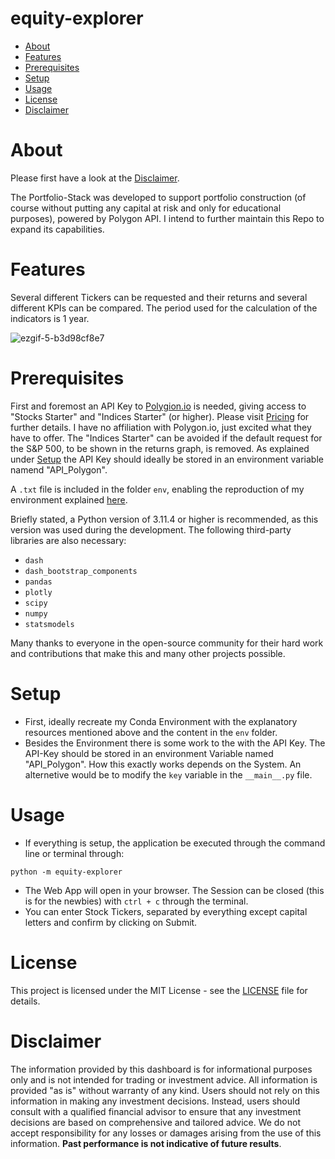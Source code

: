 # equity-explorer

- [About](#About)
- [Features](#Features)
- [Prerequisites](#Prerequisites)
- [Setup](#Setup)
- [Usage](#Usage)
- [License](#License)
- [Disclaimer](#Disclaimer)

# About

Please first have a look at the [Disclaimer](#Disclaimer).

The Portfolio-Stack was developed to support portfolio construction (of course without putting any capital at risk and only for educational purposes), powered by Polygon API. I intend to further maintain this Repo to expand its capabilities. 

# Features

Several different Tickers can be requested and their returns and several different KPIs can be compared. The period used for the calculation of the indicators is 1 year.

![ezgif-5-b3d98cf8e7](https://github.com/joshuapjs/equity-explorer/assets/82243579/7f788553-c987-4eee-8103-674acc87db32)

# Prerequisites

First and foremost an API Key to [Polygion.io](https://polygon.io) is needed, giving access to "Stocks Starter" and "Indices Starter" (or higher). Please visit [Pricing](https://polygon.io/pricing) for further details. I have no affiliation with Polygon.io, just excited what they have to offer. The "Indices Starter" can be avoided if the default request for the S&P 500, to be shown in the returns graph, is removed. As explained under [Setup](#Setup) the API Key should ideally be stored in an environment variable namend "API\_Polygon". 

A `.txt` file is included in the folder `env`, enabling the reproduction of my environment explained [here](https://conda.io/projects/conda/en/latest/user-guide/tasks/manage-environments.html#building-identical-conda-environments).

Briefly stated, a Python version of 3.11.4 or higher is recommended, as this version was used during the development. The following third-party libraries are also necessary:

- `dash`
- `dash_bootstrap_components`
- `pandas`
- `plotly`
- `scipy`
- `numpy`
- `statsmodels`

Many thanks to everyone in the open-source community for their hard work and contributions that make this and many other projects possible.

# Setup

- First, ideally recreate my Conda Environment with the explanatory resources mentioned above and the content in the `env` folder. 
- Besides the Environment there is some work to the with the API Key. The API-Key should be stored in an environment Variable named "API\_Polygon". How this exactly works depends on the System. An alternetive would be to modify the `key` variable in the `__main__.py` file.

# Usage

- If everything is setup, the application be executed through the command line or terminal through:
```shell
python -m equity-explorer
```
- The Web App will open in your browser. The Session can be closed (this is for the newbies) with `ctrl + c` through the terminal.
- You can enter Stock Tickers, separated by everything except capital letters and confirm by clicking on Submit.

# License

This project is licensed under the MIT License - see the [LICENSE](LICENSE) file for details.

# Disclaimer

The information provided by this dashboard is for informational purposes only and is not intended for trading or investment advice. All information is provided "as is" without warranty of any kind. Users should not rely on this information in making any investment decisions. Instead, users should consult with a qualified financial advisor to ensure that any investment decisions are based on comprehensive and tailored advice. We do not accept responsibility for any losses or damages arising from the use of this information. **Past performance is not indicative of future results**.
